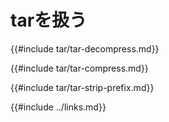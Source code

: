 # tarを扱う

{{#include tar/tar-decompress.md}}

{{#include tar/tar-compress.md}}

{{#include tar/tar-strip-prefix.md}}

{{#include ../links.md}}

